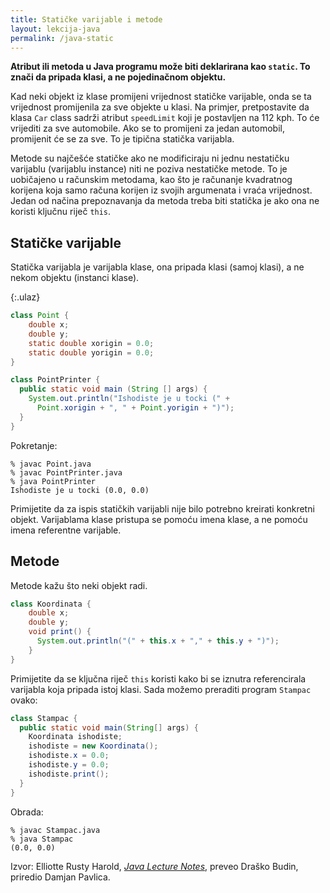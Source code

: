 ```yaml
---
title: Statičke varijable i metode
layout: lekcija-java
permalink: /java-static
---
```


**Atribut ili metoda u Java programu može biti deklarirana kao `static`. To znači da pripada klasi, a ne pojedinačnom objektu.**

Kad neki objekt iz klase promijeni vrijednost statičke varijable, onda se ta vrijednost promijenila za sve objekte u klasi. Na primjer, pretpostavite da klasa `Car` class sadrži atribut `speedLimit` koji je postavljen na 112 kph. To će vrijediti za sve automobile. Ako se to promijeni za jedan automobil, promijenit će se za sve. To je tipična statička varijabla.

Metode su najčešće statičke ako ne modificiraju ni jednu nestatičku varijablu (varijablu instance) niti ne poziva nestatičke metode. To je uobičajeno u računskim metodama, kao što je računanje kvadratnog korijena koja samo računa korijen iz svojih argumenata i vraća vrijednost. Jedan od načina prepoznavanja da metoda treba biti statička je ako ona ne koristi ključnu riječ `this`.

## Statičke varijable

Statička varijabla je varijabla klase, ona pripada klasi (samoj klasi), a ne nekom objektu (instanci klase).

{:.ulaz}
```java
class Point {
    double x;
    double y;
    static double xorigin = 0.0;
    static double yorigin = 0.0;
}

class PointPrinter {
  public static void main (String [] args) {
    System.out.println("Ishodiste je u tocki (" +
      Point.xorigin + ", " + Point.yorigin + ")");
  }
}
```

Pokretanje:
```
% javac Point.java
% javac PointPrinter.java
% java PointPrinter
Ishodiste je u tocki (0.0, 0.0)
```

Primijetite da za ispis statičkih varijabli nije bilo potrebno kreirati konkretni objekt. Varijablama klase pristupa se pomoću imena klase, a ne pomoću imena referentne varijable.

## Metode

Metode kažu što neki objekt radi.

```java
class Koordinata {
    double x;
    double y;
    void print() {
      System.out.println("(" + this.x + "," + this.y + ")");
    }
}
```

Primijetite da se ključna riječ `this` koristi kako bi se iznutra referencirala varijabla koja pripada istoj klasi. Sada možemo preraditi program `Stampac` ovako:

```java
class Stampac {
  public static void main(String[] args) {
    Koordinata ishodiste;
    ishodiste = new Koordinata();
    ishodiste.x = 0.0;
    ishodiste.y = 0.0;
    ishodiste.print();
  }
}
```

Obrada:
```
% javac Stampac.java
% java Stampac
(0.0, 0.0)
```


Izvor: Elliotte Rusty Harold, *[Java Lecture Notes](//www.cafeaulait.org/course/index.html)*, preveo Draško Budin, priredio Damjan Pavlica.
